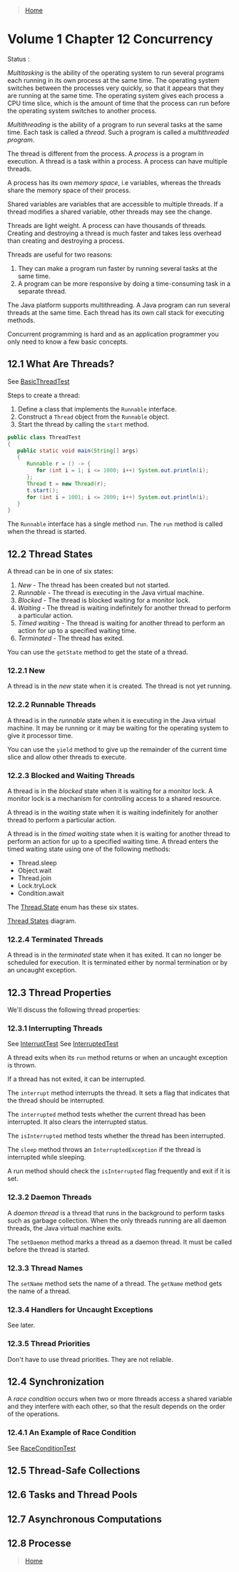 >[Home](Home.md)

# Volume 1 Chapter 12 Concurrency   

Status : 

*Multitasking* is the ability of the operating system to run several programs each running in its own process at the same time. The operating system switches between the processes very quickly, so that it appears that they are running at the same time. The operating system gives each process a CPU time slice, which is the amount of time that the process can run before the operating system switches to another process.

*Multithreading* is the ability of a program to run several tasks at the same time. Each task is called a *thread*. Such a program is called a *multithreaded program*.

The thread is different from the process. A *process* is a program in execution. A thread is a task within a process. A process can have multiple threads. 

A process has its own *memory space*, i.e variables, whereas the threads share the memory space of their process.

Shared variables are variables that are accessible to multiple threads. If a thread modifies a shared variable, other threads may see the change. 

Threads are light weight. A process can have thousands of threads. Creating and destroying a thread is much faster and takes less overhead than creating and destroying a process.

Threads are useful for two reasons:
1. They can make a program run faster by running several tasks at the same time.
2. A program can be more responsive by doing a time-consuming task in a separate thread.

The Java platform supports multithreading. A Java program can run several threads at the same time. Each thread has its own call stack for executing methods.

Concurrent programming is hard and as an application programmer you only need to know a few basic concepts.


## 12.1 What Are Threads?

See [BasicThreadTest](../book-code/corejava/v1ch12/pawarv/BasicThreadTest.java)

Steps to create a thread:
1. Define a class that implements the `Runnable` interface.
2. Construct a `Thread` object from the `Runnable` object.
3. Start the thread by calling the `start` method.

```java
public class ThreadTest
{
   public static void main(String[] args)
   {
      Runnable r = () -> {
         for (int i = 1; i <= 1000; i++) System.out.println(i);
      };
      Thread t = new Thread(r);
      t.start();
      for (int i = 1001; i <= 2000; i++) System.out.println(i);
   }
}
```

The `Runnable` interface has a single method `run`. The `run` method is called when the thread is started.


## 12.2 Thread States

A thread can be in one of six states:
1. *New* - The thread has been created but not started.
2. *Runnable* - The thread is executing in the Java virtual machine.
3. *Blocked* - The thread is blocked waiting for a monitor lock.
4. *Waiting* - The thread is waiting indefinitely for another thread to perform a particular action.
5. *Timed waiting* - The thread is waiting for another thread to perform an action for up to a specified waiting time.
6. *Terminated* - The thread has exited.

You can use the `getState` method to get the state of a thread.

### 12.2.1 New

A thread is in the *new* state when it is created. The thread is not yet running. 

### 12.2.2 Runnable Threads

A thread is in the *runnable* state when it is executing in the Java virtual machine. It may be running or it may be waiting for the operating system to give it processor time.

You can use the `yield` method to give up the remainder of the current time slice and allow other threads to execute. 

### 12.2.3 Blocked and Waiting Threads

A thread is in the *blocked* state when it is waiting for a monitor lock. A monitor lock is a mechanism for controlling access to a shared resource.

A thread is in the *waiting* state when it is waiting indefinitely for another thread to perform a particular action.

A thread is in the *timed waiting* state when it is waiting for another thread to perform an action for up to a specified waiting time. A thread enters the timed waiting state using one of the following methods:
   - Thread.sleep
   - Object.wait
   - Thread.join
   - Lock.tryLock
   - Condition.await
  
The [Thread.State](https://docs.oracle.com/en/java/javase/17/docs/api/java.base/java/lang/Thread.State.html) enum has these six states.

[Thread States](../assets/diagrams/ThreadStates.excalidraw) diagram.


### 12.2.4 Terminated Threads

A thread is in the *terminated* state when it has exited. It can no longer be scheduled for execution. It is terminated either by normal termination or by an uncaught exception.

## 12.3 Thread Properties


We'll discuss the following thread properties:

### 12.3.1 Interrupting Threads

See [InterruptTest](../book-code/corejava/v1ch12/pawarv/InterruptTest.java)
See [InterruptedTest](../book-code/corejava/v1ch12/pawarv/InterruptedTest.java)

A thread exits when its `run` method returns or when an uncaught exception is thrown.

If a thread has not exited, it can be interrupted.

The `interrupt` method interrupts the thread. It sets a flag that indicates that the thread should be interrupted. 

The `interrupted` method tests whether the current thread has been interrupted. It also clears the interrupted status.


The `isInterrupted` method tests whether the thread has been interrupted. 

The `sleep` method throws an `InterruptedException` if the thread is interrupted while sleeping.

A run method should check the `isInterrupted` flag frequently and exit if it is set.

### 12.3.2 Daemon Threads

A *daemon thread* is a thread that runs in the background to perform tasks such as garbage collection. When the only threads running are all daemon threads, the Java virtual machine exits.

The `setDaemon` method marks a thread as a daemon thread. It must be called before the thread is started.

### 12.3.3 Thread Names

The `setName` method sets the name of a thread. The `getName` method gets the name of a thread.

 
### 12.3.4 Handlers for Uncaught Exceptions

See later.

### 12.3.5 Thread Priorities

Don't have to use thread priorities. They are not reliable.

## 12.4 Synchronization

A *race condition* occurs when two or more threads access a shared variable and they interfere with each other, so that the result depends on the order of the operations.

### 12.4.1 An Example of Race Condition

See [RaceConditionTest](../book-code/corejava/v1ch12/pawarv/RaceConditionTest.java)


## 12.5 Thread-Safe Collections
## 12.6 Tasks and Thread Pools
## 12.7 Asynchronous Computations
## 12.8 Processe

>[Home](HOME.md)
